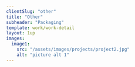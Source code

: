 ```yaml
---
clientSlug: "other"
title: "Other"
subheader: "Packaging"
template: work/work-detail
layout: 1up
images:
  image1:
    src: "/assets/images/projects/project2.jpg"
    alt: "picture alt 1"
---
```

